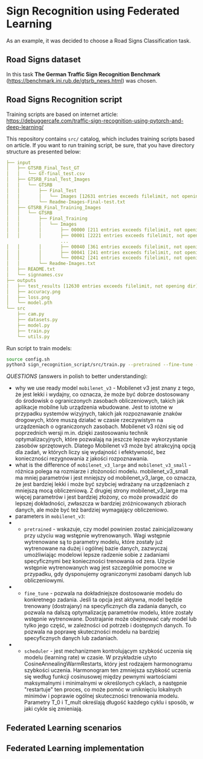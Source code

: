 # Sign Recognition using Federated Learning

As an example, it was decided to choose a Road Signs Classification task.


## Road Signs dataset

In this task **The German Traffic Sign Recognition Benchmark** (https://benchmark.ini.rub.de/gtsrb_news.html) was chosen.



## Road Signs Recognition script

Training scripts are based on internet article:
https://debuggercafe.com/traffic-sign-recognition-using-pytorch-and-deep-learning/

This repository contains `src/` catalog, which includes training scripts based on article.
If you want to run training script, be sure, that you have directory structure as presented below:

```yaml
├── input
│   ├── GTSRB_Final_Test_GT
│   │   └── GT-final_test.csv
│   ├── GTSRB_Final_Test_Images
│   │   └── GTSRB
│   │       ├── Final_Test
│   │       │   └── Images [12631 entries exceeds filelimit, not opening dir]
│   │       └── Readme-Images-Final-test.txt
│   ├── GTSRB_Final_Training_Images
│   │   └── GTSRB
│   │       ├── Final_Training
│   │       │   └── Images
│   │       │       ├── 00000 [211 entries exceeds filelimit, not opening dir]
│   │       │       ├── 00001 [2221 entries exceeds filelimit, not opening dir]
                    ...
│   │       │       ├── 00040 [361 entries exceeds filelimit, not opening dir]
│   │       │       ├── 00041 [241 entries exceeds filelimit, not opening dir]
│   │       │       └── 00042 [241 entries exceeds filelimit, not opening dir]
│   │       └── Readme-Images.txt
│   ├── README.txt
│   └── signnames.csv
├── outputs
│   ├── test_results [12630 entries exceeds filelimit, not opening dir]
│   ├── accuracy.png
│   ├── loss.png
│   └── model.pth
└── src
    ├── cam.py
    ├── datasets.py
    ├── model.py
    ├── train.py
    └── utils.py
```

Run script to train models:
```bash
source config.sh
python3 sign_recognition_script/src/train.py --pretrained --fine-tune --epochs $EPOCHS --learning-rate $LEARNING_RATE
```

*QUESTIONS* (answers in polish to better understanding):
* why we use ready model `mobilenet_v3` - Mobilenet v3 jest znany z tego, że jest lekki i wydajny, co oznacza, że może
być dobrze dostosowany do środowisk o ograniczonych zasobach obliczeniowych, takich jak aplikacje mobilne lub urządzenia
wbudowane. Jest to istotne w przypadku systemów wizyjnych, takich jak rozpoznawanie znaków drogowych, które muszą
działać w czasie rzeczywistym na urządzeniach o ograniczonych zasobach.
Mobilenet v3 różni się od poprzednich wersji m.in. dzięki zastosowaniu technik optymalizacyjnych, które pozwalają na
jeszcze lepsze wykorzystanie zasobów sprzętowych. Dlatego Mobilenet v3 może być atrakcyjną opcją dla zadań, w których
liczy się wydajność i efektywność, bez konieczności rezygnowania z jakości rozpoznawania.
* what is the difference of `mobilenet_v3_large` and `mobilenet_v3_small` - różnica polega na rozmiarze i złożoności
modelu. mobilenet_v3_small ma mniej parametrów i jest mniejszy od mobilenet_v3_large, co oznacza, że jest bardziej
lekki i może być szybciej wdrażany na urządzeniach z mniejszą mocą obliczeniową. Z drugiej strony mobilenet_v3_large
ma więcej parametrów i jest bardziej złożony, co może prowadzić do lepszej dokładności, zwłaszcza w bardziej
zróżnicowanych zbiorach danych, ale może być też bardziej wymagający obliczeniowo.
* parameters in `mobilenet_v3`:
* * `pretrained` - wskazuje, czy model powinien zostać zainicjalizowany przy użyciu wag wstępnie wytrenowanych.
Wagi wstępnie wytrenowane są to parametry modelu, które zostały już wytrenowane na dużej i ogólnej bazie danych,
zazwyczaj umożliwiając modelowi lepsze radzenie sobie z zadaniami specyficznymi bez konieczności trenowania od zera.
Użycie wstępnie wytrenowanych wag jest szczególnie pomocne w przypadku, gdy dysponujemy ograniczonymi zasobami danych
lub obliczeniowymi.
* * `fine_tune` - pozwala na dokładniejsze dostosowanie modelu do konkretnego zadania. Jeśli ta opcja jest
aktywna, model będzie trenowany (dostrajany) na specyficznych dla zadania danych, co pozwala na dalszą optymalizację
parametrów modelu, które zostały wstępnie wytrenowane. Dostrajanie może obejmować cały model lub tylko jego część, w
zależności od potrzeb i dostępnych danych. To pozwala na poprawę skuteczności modelu na bardziej specyficznych danych
lub zadaniach.
* * `scheduler` -  jest mechanizmem kontrolującym szybkość uczenia się modelu (learning rate) w czasie. W przykładzie
użyto CosineAnnealingWarmRestarts, który jest rodzajem harmonogramu szybkości uczenia. Harmonogram ten zmniejsza
szybkość uczenia się według funkcji cosinusowej między pewnymi wartościami maksymalnymi i minimalnymi w określonych
cyklach, a następnie "restartuje" ten proces, co może pomóc w uniknięciu lokalnych minimów i poprawie ogólnej
skuteczności trenowania modelu. Parametry T_0 i T_mult określają długość każdego cyklu i sposób, w jaki cykle się
zmieniają.

## Federated Learning scenarios

## Federated Learning implementation

